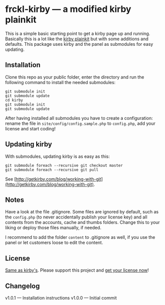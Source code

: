 # frckl-kirby — a modified kirby plainkit

This is a simple basic starting point to get a kirby page up and running.
Basically this is a lot like the [kirby plainkit](https://github.com/getkirby/plainkit)
but with some additions and defaults. This package uses kirby and the panel
as submodules for easy updating.

## Installation

Clone this repo as your public folder, enter the directory and run the following
command to install the needed submodules:

```
git submodule init
git submodule update
cd kirby
git submodule init
git submodule update
```

After having installed all submodules you have to create a configuration:
rename the file in `site/config/config.sample.php` to `config.php`, add
your license and start coding!

## Updating kirby

With submodules, updating kirby is as easy as this:

```
git submodule foreach --recursive git checkout master
git submodule foreach --recursive git pull
```

See [http://getkirby.com/blog/working-with-git](http://getkirby.com/blog/working-with-git).

## Notes

Have a look at the file .gitignore. Some files are ignored by default, such
as the `config.php` (to never accidentally publish your license key) and all
contents from the accounts, cache and thumbs folders. Change this to your
liking or deploy those files manually, if needed.

I recommend to add the folder `content` to .gitignore as well, if you use the
panel or let customers loose to edit the content.

## License

[Same as kirby's](license.md). Please support this project and [get your license now](http://getkirby.com/buy)! 

## Changelog

v1.0.1 — Installation instructions
v1.0.0 — Initial commit
